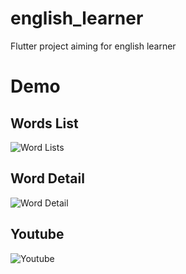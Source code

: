 # english_learner
Flutter project aiming for english learner

# Demo
## Words List
![Word Lists](https://media.giphy.com/media/gFPDmaw8W3tiePgEE0/giphy.gif)

## Word Detail
![Word Detail](https://media.giphy.com/media/dzV7GsXXhfS1zzG7RL/giphy.gif)

## Youtube
![Youtube](https://www.youtube.com/watch?v=l6CQ0pN3TCI)
